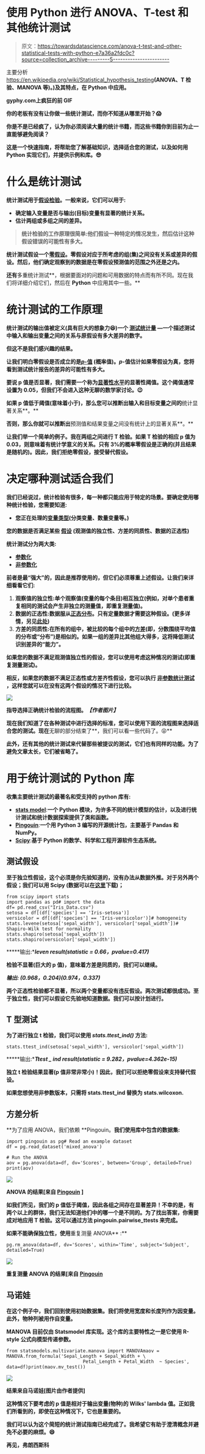 # 使用 Python 进行 ANOVA、T-test 和其他统计测试

> 原文：<https://towardsdatascience.com/anova-t-test-and-other-statistical-tests-with-python-e7a36a2fdc0c?source=collection_archive---------5----------------------->

主要分析<https://en.wikipedia.org/wiki/Statistical_hypothesis_testing>**(ANOVA、T 检验、MANOVA 等)。)及其特点，在 Python 中应用。**

**gyphy.com上疯狂的前 GIF**

**你的老板有没有让你做一些统计测试，而你不知道从哪里开始？😱**

**你是不是已经疯了，认为你必须阅读大量的统计书籍，而这些书籍你到目前为止一直能够避免阅读？**

**这是一个快速指南，将帮助您了解基础知识，选择适合您的测试，以及如何用 Python 实现它们，并提供示例和库。😎**

# **什么是统计测试**

**统计测试用于[假设检验](https://en.wikipedia.org/wiki/Statistical_hypothesis_testing)。一般来说，它们可以用于:**

*   **确定输入变量是否与输出(目标)变量有显著的统计关系。**
*   **估计两组或多组之间的差异。**

> **统计检验的工作原理很简单:他们假设一种特定的情况发生，然后估计这种假设错误的可能性有多大。**

**统计测试假设一个[零假设](https://en.wikipedia.org/wiki/Null_hypothesis)。零假设对应于所考虑的组(集)之间没有关系或差异的假设。然后，他们确定观察到的数据是在零假设预测值的范围之外还是之内。**

**还有**多重统计测试**，根据要面对的问题和可用数据的特点而有所不同。现在我们将详细介绍它们，然后在 **Python** 中应用其中一些。**

# **统计测试的工作原理**

**统计测试的输出值被定义(具有巨大的想象力😆)一个 [**测试统计量**](https://en.wikipedia.org/wiki/Test_statistic) —一个描述测试中输入和输出变量之间的关系与原假设有多大差异的数字。**

**但这不是我们感兴趣的结果。**

**让我们明白零假设是否成立的是[***p*-值**](https://en.wikipedia.org/wiki/P-value) (概率值)。*p*-值估计如果零假设为真，您将看到测试统计报告的差异的可能性有多大。**

**要说 p 值是否显著，我们需要一个称为[显著性水平](https://en.wikipedia.org/wiki/Statistical_significance)的显著性阈值。这个阈值通常设置为 0.05，但我们不会进入这种无聊的数学家讨论。😉**

**如果 p 值低于阈值(意味着小于)，那么您可以推断出输入和目标变量之间的**统计显著关系**。**

**否则，那么你就可以推断出**预测值和结果变量之间没有统计上的显著关系**。**

**让我们举一个简单的例子。我在两组之间进行 T 检验。如果 T 检验的相应 p 值为 0.03，则意味着有统计学意义的关系。只有 3%的概率零假设是正确的(并且结果是随机的)。因此，我们拒绝零假设，接受替代假设。**

# **决定哪种测试适合我们**

**我们已经说过，统计检验有很多，每一种都只能应用于特定的场景。要确定使用哪种统计检验，您需要知道:**

*   **您正在处理的[变量类型](https://www.statisticshowto.com/probability-and-statistics/types-of-variables/)(分类变量、数量变量等。)**

**您的数据是否满足某些 [**假设**](https://www.scribbr.com/frequently-asked-questions/assumptions-of-statistical-tests/) (观测值的独立性、方差的同质性、数据的正态性)**

**统计测试分为两大类:**

*   **[参数化](https://en.wikipedia.org/wiki/Parametric_statistics)**
*   **[非参数化](https://en.wikipedia.org/wiki/Nonparametric_statistics)**

**前者是最“强大”的，因此是推荐使用的，但它们必须尊重上述假设。让我们来详细看看它们:**

1.  ****观察值的独立性**:单个观察值(变量的每个条目)相互独立(例如，对单个患者重复相同的测试会产生非独立的测量值，即重复测量值)。**
2.  ****数据的正态性**:数据服从[正态分布](https://en.wikipedia.org/wiki/Normal_distribution)。只有定量数据才需要这种假设。(更多详情，另见[此处](https://journals.physiology.org/doi/full/10.1152/advan.00064.2017))**
3.  ****方差的同质性**:在所有的组中，被比较的每个组中的[方差](https://en.wikipedia.org/wiki/Variance)(即，分数围绕平均值的分布或“分布”)是相似的。如果一组的差异比其他组大得多，这将降低测试识别差异的“能力”。**

**如果您的数据不满足观测值独立性的假设，您可以使用考虑这种情况的测试(即重复测量测试)。**

**相反，如果您的数据不满足正态性或方差齐性假设，您可以执行 [**非参数统计测试**](https://en.wikipedia.org/wiki/Nonparametric_statistics) ，这样您就可以在没有这两个假设的情况下进行比较。**

**![](img/506712c1ccfe6327c01425a43a824db6.png)**

**指导选择正确统计检验的流程图。*【作者图片】***

**现在我们知道了在各种测试中进行选择的标准，您可以使用下面的流程图来选择适合您的测试。现在**无聊的部分结束了**，我们可以看一些代码了。😝**

**此外，还有其他的统计测试来代替那些被提议的测试，它们也有同样的功能。为了避免文章太长，它们被省略了。**

# **用于统计测试的 Python 库**

**收集主要统计测试的最著名和受支持的 python 库有:**

*   **[**stats model**](https://www.statsmodels.org/stable/index.html)**:**一个 Python 模块，为许多不同的统计模型的估计，以及进行统计测试和统计数据探索提供了类和函数。**
*   **[**Pingouin**](https://pingouin-stats.org/)**:**一个用 Python 3 编写的开源统计包，主要基于 Pandas 和 NumPy。**
*   **[**Scipy**](https://www.scipy.org/)**:**基于 Python 的数学、科学和工程开源软件生态系统。**

## ****测试假设****

**至于独立性假设，这个必须是你先验知道的，没有办法从数据外推。对于另外两个假设；我们可以用 **Scipy** (数据可以在[这里](https://www.kaggle.com/webirlab/iris-data/data)下载)；**

```
from scipy import stats
import pandas as pd# import the data
df= pd.read_csv("Iris_Data.csv")
setosa = df[(df['species'] == 'Iris-setosa')]
versicolor = df[(df['species'] == 'Iris-versicolor')]# homogeneity
stats.levene(setosa['sepal_width'], versicolor['sepal_width'])# Shapiro-Wilk test for normality
stats.shapiro(setosa['sepal_width'])
stats.shapiro(versicolor['sepal_width'])
```

*****输出:****leven result(statistic = 0.66，pvalue=0.417)***

**检验不显著(巨大的 p 值)，意味着方差是同质的，我们可以继续。**

*****输出:*** *(0.968，0.204)(0.974，0.337)***

**两个正态性检验都不显著，所以两个变量都没有违反假设。两次测试都很成功。至于独立性，我们可以假设它先验地知道数据。我们可以按计划进行。**

## ****T 型测试****

**为了进行独立 t 检验，我们可以使用 *stats.ttest_ind()* 方法:**

```
stats.ttest_ind(setosa['sepal_width'], versicolor['sepal_width'])
```

*****输出:****Ttest _ ind result(statistic = 9.282，pvalue=4.362e-15)***

**独立 t 检验结果显著(p 值非常非常小)！因此，我们可以拒绝零假设来支持替代假设。**

**如果您想使用非参数版本，只需将 **stats.ttest_ind** 替换为 **stats.wilcoxon.****

## **方差分析**

**为了应用 ANOVA，我们依赖 **Pingouin。**我们使用库中包含的数据集:**

```
import pingouin as pg# Read an example dataset
df = pg.read_dataset('mixed_anova')

# Run the ANOVA
aov = pg.anova(data=df, dv='Scores', between='Group', detailed=True)
print(aov)
```

**![](img/6b64b4f953b6ba6a14e4fae151dad0a7.png)**

**ANOVA 的结果[来自 [Pingouin](https://pingouin-stats.org/) ]**

**如我们所见，我们的 p 值低于阈值，因此各组之间存在显著差异！不幸的是，有两个以上的群体，我们无法知道他们中的哪一个是不同的。为了找出答案，你需要成对地应用 T 检验。这可以通过方法 **pingouin.pairwise_ttests 来完成。****

**如果不能确保独立性，使用**重复测量 ANOVA** :**

```
pg.rm_anova(data=df, dv='Scores', within='Time', subject='Subject', detailed=True)
```

**![](img/ff089fb38092926deeb6bd230cb7ab0e.png)**

**重复测量 ANOVA 的结果[来自 [Pingouin](https://pingouin-stats.org/)**

## **马诺娃**

**在这个例子中，我们回到使用初始数据集。我们将使用宽度和长度列作为因变量。此外，物种列被用作自变量。**

**MANOVA 目前仅由 **Statsmodel** 库实现。这个库的主要特性之一是它使用 **R-style 公式**向模型传递参数。**

```
from statsmodels.multivariate.manova import MANOVAmaov = MANOVA.from_formula('Sepal_Length + Sepal_Width + \
                            Petal_Length + Petal_Width  ~ Species', data=df)print(maov.mv_test())
```

**![](img/325c3148a7b567462aac935e589c80ad.png)**

**结果来自马诺娃[图片由作者提供]**

**这种情况下要考虑的 p 值是相对于输出变量(物种)的 Wilks' lambda 值。正如我们所看到的，即使在这种情况下，它也是重要的。**

**我们可以认为这个简短的统计测试指南已经完成了。我希望它有助于澄清概念并避免不必要的麻烦。😄**

**再见，弗朗西斯科**